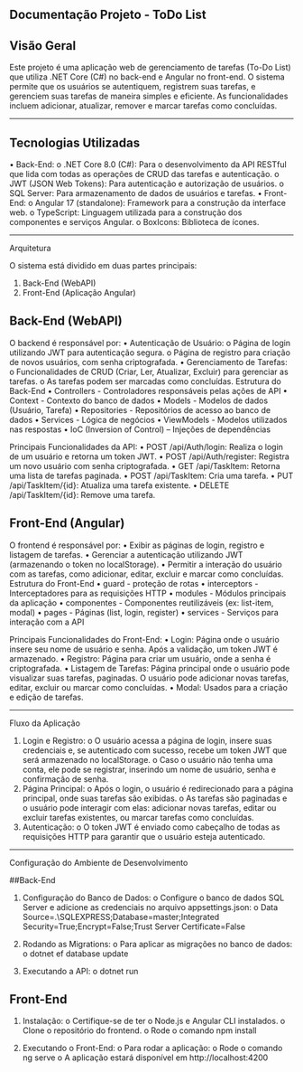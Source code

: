 ## Documentação Projeto - ToDo List

## Visão Geral
Este projeto é uma aplicação web de gerenciamento de tarefas (To-Do List) que utiliza .NET Core (C#) no back-end e Angular no front-end. O sistema permite que os usuários se autentiquem, registrem suas tarefas, e gerenciem suas tarefas de maneira simples e eficiente. As funcionalidades incluem adicionar, atualizar, remover e marcar tarefas como concluídas.
________________________________________
## Tecnologias Utilizadas
 •	Back-End:
 o	.NET Core 8.0 (C#): Para o desenvolvimento da API RESTful que lida com todas as operações de CRUD das tarefas e autenticação.
 o	JWT (JSON Web Tokens): Para autenticação e autorização de usuários.
 o	SQL Server: Para armazenamento de dados de usuários e tarefas.
 •	Front-End:
 o	Angular 17 (standalone): Framework para a construção da interface web.
 o	TypeScript: Linguagem utilizada para a construção dos componentes e serviços Angular.
 o	BoxIcons: Biblioteca de ícones.
________________________________________
Arquitetura

O sistema está dividido em duas partes principais:
 1.	Back-End (WebAPI)
 2.	Front-End (Aplicação Angular)

## Back-End (WebAPI)

O backend é responsável por:
•	Autenticação de Usuário:
o	Página de login utilizando JWT para autenticação segura.
o	Página de registro para criação de novos usuários, com senha criptografada.
•	Gerenciamento de Tarefas:
o	Funcionalidades de CRUD (Criar, Ler, Atualizar, Excluir) para gerenciar as tarefas.
o	As tarefas podem ser marcadas como concluídas.
Estrutura do Back-End
•	Controllers - Controladores responsáveis pelas ações de API
•	Context - Contexto do banco de dados
•	Models - Modelos de dados (Usuário, Tarefa)
•	Repositories - Repositórios de acesso ao banco de dados
•	Services - Lógica de negócios
•	ViewModels - Modelos utilizados nas respostas
•	IoC (Inversion of Control) – Injeções de dependências

Principais Funcionalidades da API:
 •	POST /api/Auth/login: Realiza o login de um usuário e retorna um token JWT.
 •	POST /api/Auth/register: Registra um novo usuário com senha criptografada.
 •	GET /api/TaskItem: Retorna uma lista de tarefas paginada.
 •	POST /api/TaskItem: Cria uma tarefa.
 •	PUT /api/TaskItem/{id}: Atualiza uma tarefa existente.
 •	DELETE /api/TaskItem/{id}: Remove uma tarefa.

## Front-End (Angular)

O frontend é responsável por:
 •	Exibir as páginas de login, registro e listagem de tarefas.
 •	Gerenciar a autenticação utilizando JWT (armazenando o token no localStorage).
 •	Permitir a interação do usuário com as tarefas, como adicionar, editar, excluir e marcar como concluídas.
Estrutura do Front-End
 •	guard - proteção de rotas
 •	interceptors - Interceptadores para as requisições HTTP
 •	modules - Módulos principais da aplicação
 •	componentes - Componentes reutilizáveis (ex: list-item, modal)
 •	pages - Páginas (list, login, register)
 •	services - Serviços para interação com a API

Principais Funcionalidades do Front-End:
 •	Login: Página onde o usuário insere seu nome de usuário e senha. Após a validação, um token JWT é armazenado.
 •	Registro: Página para criar um usuário, onde a senha é criptografada.
 •	Listagem de Tarefas: Página principal onde o usuário pode visualizar suas tarefas, paginadas. O usuário pode adicionar novas tarefas, editar, excluir ou marcar como concluídas.
 •	Modal: Usados para a criação e edição de tarefas.
________________________________________

Fluxo da Aplicação
1.	Login e Registro:
 o	O usuário acessa a página de login, insere suas credenciais e, se autenticado com sucesso, recebe um token JWT que será armazenado no localStorage.
 o	Caso o usuário não tenha uma conta, ele pode se registrar, inserindo um nome de usuário, senha e confirmação de senha.
2.	Página Principal:
 o	Após o login, o usuário é redirecionado para a página principal, onde suas tarefas são exibidas.
 o	As tarefas são paginadas e o usuário pode interagir com elas: adicionar novas tarefas, editar ou excluir tarefas existentes, ou marcar tarefas como concluídas.
3.	Autenticação:
 o	O token JWT é enviado como cabeçalho de todas as requisições HTTP para garantir que o usuário esteja autenticado.
________________________________________

Configuração do Ambiente de Desenvolvimento

##Back-End
1.	Configuração do Banco de Dados:
 o	Configure o banco de dados SQL Server e adicione as credenciais no arquivo appsettings.json:
 o	Data Source=.\\SQLEXPRESS;Database=master;Integrated Security=True;Encrypt=False;Trust Server Certificate=False

2.	Rodando as Migrations:
 o	Para aplicar as migrações no banco de dados:
 o	dotnet ef database update

3.	Executando a API:
 o	dotnet run	

## Front-End

1.	Instalação:
o	Certifique-se de ter o Node.js e Angular CLI instalados.
o	Clone o repositório do frontend.
o	Rode o comando npm install

2.	Executando o Front-End:
o	Para rodar a aplicação:
o	Rode o comando ng serve
o	A aplicação estará disponível em http://localhost:4200
